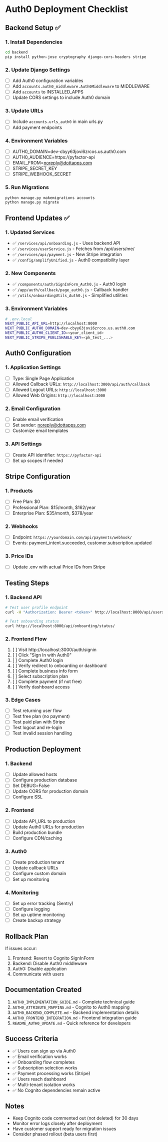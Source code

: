 # Auth0 Deployment Checklist

## Backend Setup ✅

### 1. Install Dependencies
```bash
cd backend
pip install python-jose cryptography django-cors-headers stripe
```

### 2. Update Django Settings
- [ ] Add Auth0 configuration variables
- [ ] Add `accounts.auth0_middleware.Auth0Middleware` to MIDDLEWARE
- [ ] Add `accounts` to INSTALLED_APPS
- [ ] Update CORS settings to include Auth0 domain

### 3. Update URLs
- [ ] Include `accounts.urls_auth0` in main urls.py
- [ ] Add payment endpoints

### 4. Environment Variables
- [ ] AUTH0_DOMAIN=dev-cbyy63jovi6zrcos.us.auth0.com
- [ ] AUTH0_AUDIENCE=https://pyfactor-api
- [ ] EMAIL_FROM=noreply@dottapps.com
- [ ] STRIPE_SECRET_KEY
- [ ] STRIPE_WEBHOOK_SECRET

### 5. Run Migrations
```bash
python manage.py makemigrations accounts
python manage.py migrate
```

## Frontend Updates ✅

### 1. Updated Services
- ✅ `/services/api/onboarding.js` - Uses backend API
- ✅ `/services/userService.js` - Fetches from /api/users/me/
- ✅ `/services/api/payment.js` - New Stripe integration
- ✅ `/config/amplifyUnified.js` - Auth0 compatibility layer

### 2. New Components
- ✅ `/components/auth/SignInForm_Auth0.js` - Auth0 login
- ✅ `/app/auth/callback/page_auth0.js` - Callback handler
- ✅ `/utils/onboardingUtils_Auth0.js` - Simplified utilities

### 3. Environment Variables
```bash
# .env.local
NEXT_PUBLIC_API_URL=http://localhost:8000
NEXT_PUBLIC_AUTH0_DOMAIN=dev-cbyy63jovi6zrcos.us.auth0.com
NEXT_PUBLIC_AUTH0_CLIENT_ID=<your_client_id>
NEXT_PUBLIC_STRIPE_PUBLISHABLE_KEY=<pk_test_...>
```

## Auth0 Configuration

### 1. Application Settings
- [ ] Type: Single Page Application
- [ ] Allowed Callback URLs: `http://localhost:3000/api/auth/callback`
- [ ] Allowed Logout URLs: `http://localhost:3000`
- [ ] Allowed Web Origins: `http://localhost:3000`

### 2. Email Configuration
- [ ] Enable email verification
- [ ] Set sender: noreply@dottapps.com
- [ ] Customize email templates

### 3. API Settings
- [ ] Create API identifier: `https://pyfactor-api`
- [ ] Set up scopes if needed

## Stripe Configuration

### 1. Products
- [ ] Free Plan: $0
- [ ] Professional Plan: $15/month, $162/year
- [ ] Enterprise Plan: $35/month, $378/year

### 2. Webhooks
- [ ] Endpoint: `https://yourdomain.com/api/payments/webhook/`
- [ ] Events: payment_intent.succeeded, customer.subscription.updated

### 3. Price IDs
- [ ] Update .env with actual Price IDs from Stripe

## Testing Steps

### 1. Backend API
```bash
# Test user profile endpoint
curl -H "Authorization: Bearer <token>" http://localhost:8000/api/users/me/

# Test onboarding status
curl http://localhost:8000/api/onboarding/status/
```

### 2. Frontend Flow
1. [ ] Visit http://localhost:3000/auth/signin
2. [ ] Click "Sign In with Auth0"
3. [ ] Complete Auth0 login
4. [ ] Verify redirect to onboarding or dashboard
5. [ ] Complete business info form
6. [ ] Select subscription plan
7. [ ] Complete payment (if not free)
8. [ ] Verify dashboard access

### 3. Edge Cases
- [ ] Test returning user flow
- [ ] Test free plan (no payment)
- [ ] Test paid plan with Stripe
- [ ] Test logout and re-login
- [ ] Test invalid session handling

## Production Deployment

### 1. Backend
- [ ] Update allowed hosts
- [ ] Configure production database
- [ ] Set DEBUG=False
- [ ] Update CORS for production domain
- [ ] Configure SSL

### 2. Frontend
- [ ] Update API_URL to production
- [ ] Update Auth0 URLs for production
- [ ] Build production bundle
- [ ] Configure CDN/caching

### 3. Auth0
- [ ] Create production tenant
- [ ] Update callback URLs
- [ ] Configure custom domain
- [ ] Set up monitoring

### 4. Monitoring
- [ ] Set up error tracking (Sentry)
- [ ] Configure logging
- [ ] Set up uptime monitoring
- [ ] Create backup strategy

## Rollback Plan

If issues occur:
1. Frontend: Revert to Cognito SignInForm
2. Backend: Disable Auth0 middleware
3. Auth0: Disable application
4. Communicate with users

## Documentation Created

1. `AUTH0_IMPLEMENTATION_GUIDE.md` - Complete technical guide
2. `AUTH0_ATTRIBUTE_MAPPING.md` - Cognito to Auth0 mapping
3. `AUTH0_BACKEND_COMPLETE.md` - Backend implementation details
4. `AUTH0_FRONTEND_INTEGRATION.md` - Frontend integration guide
5. `README_AUTH0_UPDATE.md` - Quick reference for developers

## Success Criteria

- ✅ Users can sign up via Auth0
- ✅ Email verification works
- ✅ Onboarding flow completes
- ✅ Subscription selection works
- ✅ Payment processing works (Stripe)
- ✅ Users reach dashboard
- ✅ Multi-tenant isolation works
- ✅ No Cognito dependencies remain active

## Notes

- Keep Cognito code commented out (not deleted) for 30 days
- Monitor error logs closely after deployment
- Have customer support ready for migration issues
- Consider phased rollout (beta users first)